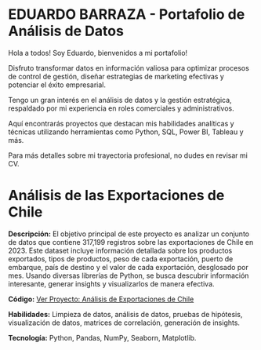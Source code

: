 # EDUARDO BARRAZA - Portafolio de Análisis de Datos

Hola a todos! Soy Eduardo, bienvenidos a mi portafolio!

Disfruto transformar datos en información valiosa para optimizar procesos de control de gestión, diseñar estrategias de marketing efectivas y potenciar el éxito empresarial.

Tengo un gran interés en el análisis de datos y la gestión estratégica, respaldado por mi experiencia en roles comerciales y administrativos.

Aquí encontrarás proyectos que destacan mis habilidades analíticas y técnicas utilizando herramientas como Python, SQL, Power BI, Tableau y más.

Para más detalles sobre mi trayectoria profesional, no dudes en revisar mi CV.

# Análisis de las Exportaciones de Chile

**Descripción:** El objetivo principal de este proyecto es analizar un conjunto de datos que contiene 317,199 registros sobre las exportaciones de Chile en 2023. Este dataset incluye información detallada sobre los productos exportados, tipos de productos, peso de cada exportación, puerto de embarque, país de destino y el valor de cada exportación, desglosado por mes. Usando diversas librerías de Python, se busca descubrir información interesante, generar insights y visualizarlos de manera efectiva.

**Código:** [Ver Proyecto: Análisis de Exportaciones de Chile](https://github.com/ebarzeb/PORTAFOLIO-ANALISIS-DE-DATOS/blob/main/proyecto%20exportaciones%20chile%202023.ipynb)

**Habilidades:** Limpieza de datos, análisis de datos, pruebas de hipótesis, visualización de datos, matrices de correlación, generación de insights.

**Tecnología:** Python, Pandas, NumPy, Seaborn, Matplotlib.
